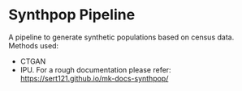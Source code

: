 # Synthpop Pipeline
A pipeline to generate synthetic populations based on census data.
Methods used:
- CTGAN
- IPU. 
For a rough documentation please refer: https://sert121.github.io/mk-docs-synthpop/   

